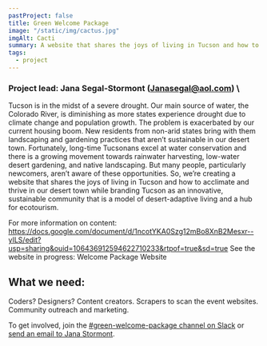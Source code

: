 ```yaml
---
pastProject: false
title: Green Welcome Package
image: "/static/img/cactus.jpg"
imgAlt: Cacti
summary: A website that shares the joys of living in Tucson and how to acclimate and thrive in our desert town.
tags:
  - project
---
```

### Project lead: Jana Segal-Stormont ([Janasegal@aol.com](mailto:janasegal@aol.com)) \

Tucson is in the midst of a severe drought. Our main source of water, the Colorado River, is diminishing as more states experience drought due to climate change and population growth. The problem is exacerbated by our current housing boom. New residents from non-arid states bring with them landscaping and gardening practices that aren’t sustainable in our desert town. Fortunately, long-time Tucsonans excel at water conservation and there is a growing movement towards rainwater harvesting, low-water desert gardening, and native landscaping. But many people, particularly newcomers, aren’t aware of these opportunities. So, we’re creating a website that shares the joys of living in Tucson and how to acclimate and thrive in our desert town while branding Tucson as an innovative, sustainable community that is a model of desert-adaptive living and a hub for ecotourism.

For more information on content: 
https://docs.google.com/document/d/1ncotYKA0Szg12mBo8XnB2Mesxr--yILS/edit?usp=sharing&ouid=106436912594622710233&rtpof=true&sd=true
See the website in progress: Welcome Package Website

## What we need:
Coders? Designers? Content creators.  Scrapers to scan the event websites. Community outreach and marketing. 

To get involved, join the [#green-welcome-package channel on Slack](https://codefortucson.slack.com/archives/C02UKU71RD4) or [send an email to Jana Stormont](mailto:janasegal@aol.com).
